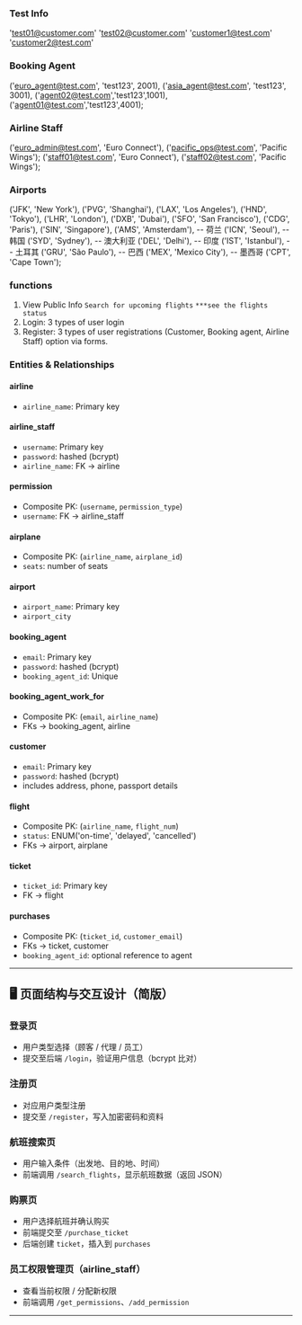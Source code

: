### Test Info
'test01@customer.com'
'test02@customer.com'
'customer1@test.com'
'customer2@test.com'

### Booking Agent
('euro_agent@test.com', 'test123', 2001),
('asia_agent@test.com', 'test123', 3001),
('agent02@test.com','test123',1001),
('agent01@test.com','test123',4001);

### Airline Staff
('euro_admin@test.com', 'Euro Connect'),
('pacific_ops@test.com', 'Pacific Wings');
('staff01@test.com', 'Euro Connect'),
('staff02@test.com', 'Pacific Wings');

### Airports
('JFK', 'New York'),
('PVG', 'Shanghai'),
('LAX', 'Los Angeles'),
('HND', 'Tokyo'),
('LHR', 'London'),
('DXB', 'Dubai'),
('SFO', 'San Francisco'),
('CDG', 'Paris'),
('SIN', 'Singapore'),
('AMS', 'Amsterdam'),    -- 荷兰
('ICN', 'Seoul'),        -- 韩国
('SYD', 'Sydney'),       -- 澳大利亚
('DEL', 'Delhi'),        -- 印度
('IST', 'Istanbul'),     -- 土耳其
('GRU', 'São Paulo'),    -- 巴西
('MEX', 'Mexico City'),  -- 墨西哥
('CPT', 'Cape Town');  



### functions

1. View Public Info
    ``` Search for upcoming flights ```
    ``` ***see the flights status ```
2. Login: 3 types of user login
3. Register: 3 types of user registrations (Customer, Booking agent, Airline Staff) option via forms.



### Entities & Relationships

#### airline
- `airline_name`: Primary key

#### airline_staff
- `username`: Primary key
- `password`: hashed (bcrypt)
- `airline_name`: FK → airline

#### permission
- Composite PK: (`username`, `permission_type`)
- `username`: FK → airline_staff

#### airplane
- Composite PK: (`airline_name`, `airplane_id`)
- `seats`: number of seats

#### airport
- `airport_name`: Primary key
- `airport_city`

#### booking_agent
- `email`: Primary key
- `password`: hashed (bcrypt)
- `booking_agent_id`: Unique

#### booking_agent_work_for
- Composite PK: (`email`, `airline_name`)
- FKs → booking_agent, airline

#### customer
- `email`: Primary key
- `password`: hashed (bcrypt)
- includes address, phone, passport details

#### flight
- Composite PK: (`airline_name`, `flight_num`)
- `status`: ENUM('on-time', 'delayed', 'cancelled')
- FKs → airport, airplane

#### ticket
- `ticket_id`: Primary key
- FK → flight

#### purchases
- Composite PK: (`ticket_id`, `customer_email`)
- FKs → ticket, customer
- `booking_agent_id`: optional reference to agent

---

## 🖥️ 页面结构与交互设计（简版）

### 登录页
- 用户类型选择（顾客 / 代理 / 员工）
- 提交至后端 `/login`，验证用户信息（bcrypt 比对）

### 注册页
- 对应用户类型注册
- 提交至 `/register`，写入加密密码和资料

### 航班搜索页
- 用户输入条件（出发地、目的地、时间）
- 前端调用 `/search_flights`，显示航班数据（返回 JSON）

### 购票页
- 用户选择航班并确认购买
- 前端提交至 `/purchase_ticket`
- 后端创建 `ticket`，插入到 `purchases`

### 员工权限管理页（airline_staff）
- 查看当前权限 / 分配新权限
- 前端调用 `/get_permissions`、`/add_permission`

---